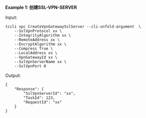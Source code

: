 **Example 1: 创建SSL-VPN-SERVER**



Input: 

```
tccli vpc CreateVpnGatewaySslServer --cli-unfold-argument  \
    --SslVpnProtocol xx \
    --IntegrityAlgorithm xx \
    --RemoteAddress xx \
    --EncryptAlgorithm xx \
    --Compress True \
    --LocalAddress xx \
    --VpnGatewayId xx \
    --SslVpnServerName xx \
    --SslVpnPort 0
```

Output: 
```
{
    "Response": {
        "SslVpnServerId": "xx",
        "TaskId": 123,
        "RequestId": "xx"
    }
}
```

